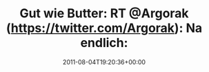 ---
retweeted: false
source: <a href="http://itunes.apple.com/us/app/twitter/id409789998?mt=12" rel="nofollow">Twitter
  for Mac</a>
entities:
  hashtags: []
  symbols: []
  user_mentions:
  - name: Florian Gilcher (@skade@hachyderm.io)
    screen_name: Argorak
    indices:
    - '19'
    - '27'
    id_str: '27227212'
    id: '27227212'
  urls:
  - url: http://t.co/tslMOWu
    expanded_url: http://ruby.learncodethehardway.org/
    display_url: ruby.learncodethehardway.org
    indices:
    - '66'
    - '85'
display_text_range:
- '0'
- '85'
favorite_count: '0'
id_str: '99198065558306816'
truncated: false
retweet_count: '0'
id: '99198065558306816'
possibly_sensitive: false
created_at: Thu Aug 04 19:20:36 +0000 2011
favorited: false
full_text: 'Gut wie Butter: RT [@Argorak](https://twitter.com/Argorak): Na endlich:
  learn ruby the hard way.'
lang: en
quote_url: http://ruby.learncodethehardway.org/
tags:
- pesos/twitter
date: '2011-08-04T19:20:36+00:00'
src: https://twitter.com/bascht/status/99198065558306816
original_url: https://twitter.com/bascht/status/99198065558306816
type: twitter_tweet
text: 'Gut wie Butter: RT [@Argorak](https://twitter.com/Argorak): Na endlich: learn
  ruby the hard way.'
title: 'Gut wie Butter: RT @Argorak (https://twitter.com/Argorak): Na endlich: '

---